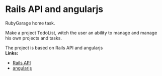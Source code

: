 # Rails API and angularjs

RubyGarage home task.

Make a project TodoList, witch the user an ability to manage and manage his own projects and tasks.

The project is based on Rails API and angularjs
<br>
<b>Links:</b>
    <ul>
        <li><a href='https://github.com/aleksandricbm/api_todolist'>Rails API</a></li>
        <li><a href='https://github.com/aleksandricbm/angular_todolist'>angularjs</a></li>
    </ul>
